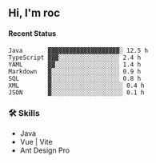 ## Hi, I'm roc

<!--START_SECTION:waka-->
#### Recent Status

```text
Java       ▓▓▓▓▓▓▓▓▓▓▓▓▓▓▓▓▓▓▓▓░ 12.5 h
TypeScript ▓▓▓░░░░░░░░░░░░░░░░░ 2.4 h
YAML       ▓▓░░░░░░░░░░░░░░░░░░ 1.4 h
Markdown   ▓░░░░░░░░░░░░░░░░░░░ 0.9 h
SQL        ▓░░░░░░░░░░░░░░░░░░░ 0.8 h
XML        ▓░░░░░░░░░░░░░░░░░░░░ 0.4 h
JSON       ▓░░░░░░░░░░░░░░░░░░░░ 0.1 h
```
<!--END_SECTION:waka-->

### 🛠️ Skills
- Java
- Vue | Vite
- Ant Design Pro
